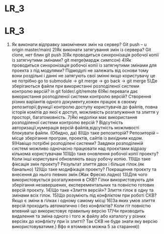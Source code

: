 # LR_3
# LR_3
1) Як виконати відправку закомічених змін на сервер?
Git push – u origin master/main)
2)Як виконати затягування змін із сервера?
Git  clone, нет блин git push
3)Як проводиться синхронізація робочої копії із затягнутими змінами?
git merge(мардж симпсон)
4)Як проводиться синхронізація робочої копії із затягнутими змінами для проекта з під модулями?
Підмодулі не залежать від основи тому вони роздільні і данні не затягують свої змінні якщо користувачу це не потрібно
go to submodule -> git merge -> go back -> git merge
5)Де зберігаються файли при використанні розподіленої системи контролю версій?
in git folder/.git/remote
6)Які переваги дає використання розподіленої системи контролю версій?
Створення різних варіантів одного документу,кожен працює в своєму репозиторії,функції контролю доступу користувачів до файлів, повна історія комітів до якої є доступ, можливість розгалуження та злиття у просторі, багатомовність.
7)Які недоліки має використання розподіленої системи контролю версій ?
Відсутність авторизації,нумерація версій файлів,відсутність можливості блокувати файли. (Обидно, да)
8)Що таке репозиторій?
Репозиторій – місце зберігання програм, проектів, сайтів із вихідним кодом.
9)Навіщо потрібні розподілені системи?
Завдяки розподіленій системі можливо одночасно працювати над проєктами відразу кількома користувачам
10)Що таке оновлення робочої копії проекту?
Коли інші користувачі обновляють вашу робочу копію.
11)Що таке фіксація змін проекту?
Pезультат злиття двох і більше гілок.(як банально)
12)Що таке модифікація проекту?
Покращення проєкту та внесення до нього певних змін.(Жак Фреско.ладно)
13)Для чого використовується розгалуження в СКВ?
Гілки використовують для зберігання незавершених, експерементальних та повністю готових версій проєкту.
14)Що таке «Злиття версій»?
Злиття гілок в одну та змінами всіх гілок.
15)Що розуміють під конфліктом при роботі СКВ?
Якщо є зміни в гілках і одному самому місці
16)За яких умов злиття версій проходить автоматично і без конфліктів?
Коли гіт повністю впевний що використовує правильну версію
17)Чи призводить видалення та зміна одного і того ж файлу або каталогу у різних версіях до конфлікту при їх злитті?
Так СКВ не буде знати яку версію використовуватиме.)
Вфо я втомився можна 5 за старання))

